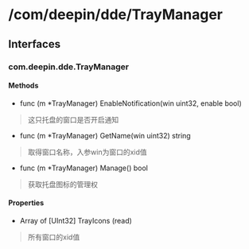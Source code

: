 # /com/deepin/dde/TrayManager
## Interfaces
### com.deepin.dde.TrayManager
#### Methods

- func (m *TrayManager) EnableNotification(win uint32, enable bool)
> 这只托盘的窗口是否开启通知

- func (m *TrayManager) GetName(win uint32) string
> 取得窗口名称，入参win为窗口的xid值

- func (m *TrayManager) Manage() bool
> 获取托盘图标的管理权

#### Properties

- Array of [UInt32] TrayIcons (read)
> 所有窗口的xid值
